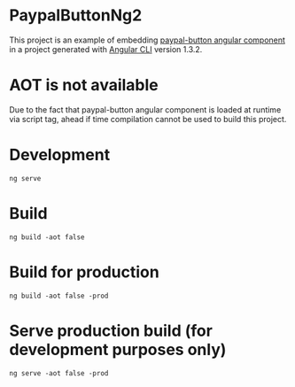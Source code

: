 # PaypalButtonNg2

This project is an example of embedding [paypal-button angular component](https://github.com/paypal/paypal-checkout) in a project generated with [Angular CLI](https://github.com/angular/angular-cli) version 1.3.2.


# AOT is not available

Due to the fact that paypal-button angular component is loaded at runtime via script tag, ahead if time compilation cannot be used to build this project.

# Development

```
ng serve
```

# Build

```
ng build -aot false
```

# Build for production

```
ng build -aot false -prod
```

# Serve production build (for development purposes only)

```
ng serve -aot false -prod
```
